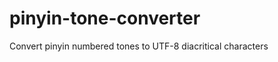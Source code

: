 pinyin-tone-converter
=====================

Convert pinyin numbered tones to UTF-8 diacritical characters